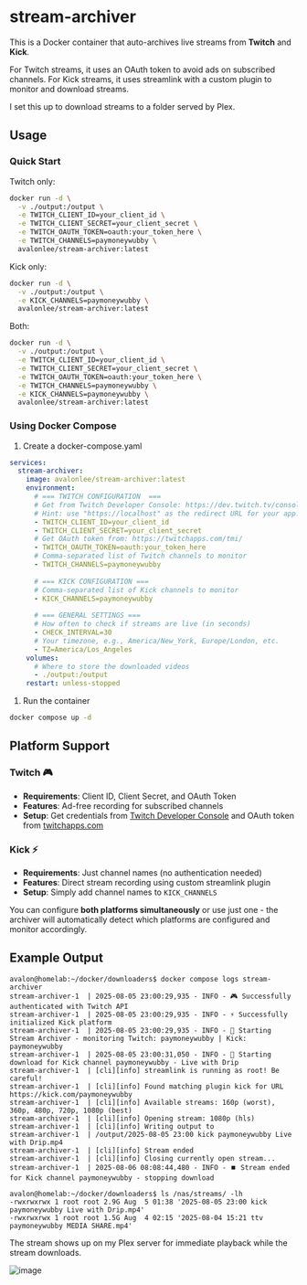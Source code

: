 # stream-archiver

This is a Docker container that auto-archives live streams from **Twitch** and **Kick**.

For Twitch streams, it uses an OAuth token to avoid ads on subscribed channels.
For Kick streams, it uses streamlink with a custom plugin to monitor and download streams.

I set this up to download streams to a folder served by Plex.

## Usage

### Quick Start

Twitch only:

```bash
docker run -d \
  -v ./output:/output \
  -e TWITCH_CLIENT_ID=your_client_id \
  -e TWITCH_CLIENT_SECRET=your_client_secret \
  -e TWITCH_OAUTH_TOKEN=oauth:your_token_here \
  -e TWITCH_CHANNELS=paymoneywubby \
  avalonlee/stream-archiver:latest
```

Kick only:

```bash
docker run -d \
  -v ./output:/output \
  -e KICK_CHANNELS=paymoneywubby \
  avalonlee/stream-archiver:latest
```

Both:

```bash
docker run -d \
  -v ./output:/output \
  -e TWITCH_CLIENT_ID=your_client_id \
  -e TWITCH_CLIENT_SECRET=your_client_secret \
  -e TWITCH_OAUTH_TOKEN=oauth:your_token_here \
  -e TWITCH_CHANNELS=paymoneywubby \
  -e KICK_CHANNELS=paymoneywubby \
  avalonlee/stream-archiver:latest
```

### Using Docker Compose

1. Create a docker-compose.yaml

```yaml
services:
  stream-archiver:
    image: avalonlee/stream-archiver:latest
    environment:
      # === TWITCH CONFIGURATION  ===
      # Get from Twitch Developer Console: https://dev.twitch.tv/console/apps
      # Hint: use "https://localhost" as the redirect URL for your app.
      - TWITCH_CLIENT_ID=your_client_id
      - TWITCH_CLIENT_SECRET=your_client_secret
      # Get OAuth token from: https://twitchapps.com/tmi/
      - TWITCH_OAUTH_TOKEN=oauth:your_token_here
      # Comma-separated list of Twitch channels to monitor
      - TWITCH_CHANNELS=paymoneywubby
      
      # === KICK CONFIGURATION ===
      # Comma-separated list of Kick channels to monitor
      - KICK_CHANNELS=paymoneywubby
      
      # === GENERAL SETTINGS ===
      # How often to check if streams are live (in seconds)
      - CHECK_INTERVAL=30
      # Your timezone, e.g., America/New_York, Europe/London, etc.
      - TZ=America/Los_Angeles
    volumes:
      # Where to store the downloaded videos
      - ./output:/output
    restart: unless-stopped
```

1. Run the container

```bash
docker compose up -d
```

## Platform Support

### Twitch 🎮
- **Requirements**: Client ID, Client Secret, and OAuth Token
- **Features**: Ad-free recording for subscribed channels
- **Setup**: Get credentials from [Twitch Developer Console](https://dev.twitch.tv/console/apps) and OAuth token from [twitchapps.com](https://twitchapps.com/tmi/)

### Kick ⚡
- **Requirements**: Just channel names (no authentication needed)  
- **Features**: Direct stream recording using custom streamlink plugin
- **Setup**: Simply add channel names to `KICK_CHANNELS`

You can configure **both platforms simultaneously** or use just one - the archiver will automatically detect which platforms are configured and monitor accordingly.

## Example Output

```console
avalon@homelab:~/docker/downloaders$ docker compose logs stream-archiver 
stream-archiver-1  | 2025-08-05 23:00:29,935 - INFO - 🎮 Successfully authenticated with Twitch API
stream-archiver-1  | 2025-08-05 23:00:29,935 - INFO - ⚡ Successfully initialized Kick platform
stream-archiver-1  | 2025-08-05 23:00:29,935 - INFO - 🚀 Starting Stream Archiver - monitoring Twitch: paymoneywubby | Kick: paymoneywubby
stream-archiver-1  | 2025-08-05 23:00:31,050 - INFO - 🔴 Starting download for Kick channel paymoneywubby - Live with Drip
stream-archiver-1  | [cli][info] streamlink is running as root! Be careful!
stream-archiver-1  | [cli][info] Found matching plugin kick for URL https://kick.com/paymoneywubby
stream-archiver-1  | [cli][info] Available streams: 160p (worst), 360p, 480p, 720p, 1080p (best)
stream-archiver-1  | [cli][info] Opening stream: 1080p (hls)
stream-archiver-1  | [cli][info] Writing output to
stream-archiver-1  | /output/2025-08-05 23:00 kick paymoneywubby Live with Drip.mp4
stream-archiver-1  | [cli][info] Stream ended
stream-archiver-1  | [cli][info] Closing currently open stream...
stream-archiver-1  | 2025-08-06 08:08:44,480 - INFO - ⏹️ Stream ended for Kick channel paymoneywubby - stopping download

avalon@homelab:~/docker/downloaders$ ls /nas/streams/ -lh
-rwxrwxrwx 1 root root 2.9G Aug  5 01:38 '2025-08-05 23:00 kick paymoneywubby Live with Drip.mp4'
-rwxrwxrwx 1 root root 1.5G Aug  4 02:15 '2025-08-04 15:21 ttv paymoneywubby MEDIA SHARE.mp4'
```

The stream shows up on my Plex server for immediate playback while the stream downloads.

![image](https://github.com/user-attachments/assets/2b32144e-f01c-45f3-96e3-3cc01fc88732)
